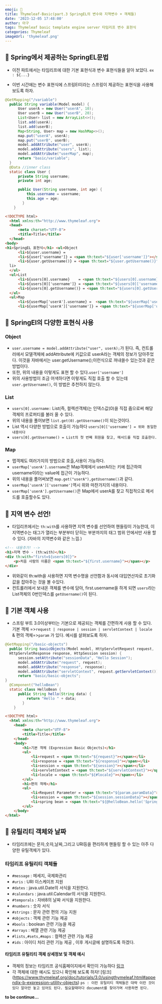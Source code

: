 ```yaml
---
emoji: 🪼
title: Thymeleaf-Basic(part.3 SpringEL의 변수와 지역변수 + 객체들)
date: '2023-12-05 17:48:00'
author: 아구
tags: Thymeleaf basic template engine server 타임리프 변수 표현식
categories: Thymeleaf
imageUrl: 'thymeleaf.png'
---
```


## 🎈 Spring에서 제공하는 SpringEL문법

- 이전 파트에서는 타임리프에 대한 기본 표현식과 변수 표현식들을 알아 보았다. `ex : ${...}`

- 이번 시간에는 변수 표현식에 스프링El이라는 스프링이 제공하는 표현식을 사용해 보도록 하자.
```java
@GetMapping("/variable")
  public String variable(Model model) {
      User userA = new User("userA", 10);
      User userB = new User("userB", 20);
      List<User> list = new ArrayList<>();
      list.add(userA);
      list.add(userB);
      Map<String, User> map = new HashMap<>();
      map.put("userA", userA);
      map.put("userB", userB);
      model.addAttribute("user", userA);
      model.addAttribute("users", list);
      model.addAttribute("userMap", map);
      return "basic/variable";
  }
  @Data //inner class
  static class User {
      private String username;
      private int age;

      public User(String username, int age) {
          this.username = username;
          this.age = age;
        }
    }
```

```html
<!DOCTYPE html>
  <html xmlns:th="http://www.thymeleaf.org">
  <head>
      <meta charset="UTF-8">
      <title>Title</title>
  </head>
<body>
<h1>SpringEL 표현식</h1> <ul>Object
      <li>${user.username} =
      <li>${user['username']} = <span th:text="${user['username']}"></span></li>
      <li>${user.getUsername()} = <span th:text="${user.getUsername()}"></span></
  li>
  </ul>
  <ul>List
      <li>${users[0].username}    = <span th:text="${users[0].username}"></span></li>
      <li>${users[0]['username']} = <span th:text="${users[0]['username']}"></span></li>
      <li>${users[0].getUsername()} = <span th:text="${users[0].getUsername()}"></span></li>
  </ul>
  <ul>Map
      <li>${userMap['userA'].username} =  <span th:text="${userMap['userA'].username}"></span></li>
      <li>${userMap['userA']['username']} = <span th:text="${userMap['userA']['username']}"></span></li>
```


## 🐠 SpringEl의 다양한 표현식 사용

### Object
- `user.username = model.addAttribute("user", userA);`가 된다. 즉, 컨트롤러에서 모델객체에 addAttribute에 키값으로 userA라는 객체의 정보가 담아주었다. 이것을 자바에서는 user.getUsername();이런식으로 꺼내쓸수 있는것과 같은 방법이다.
- 또한, 위의 내용을 이렇게도 표현 할 수 있다.`user['username']`
- 위의 사용방법이 조금 어색하다면 이렇게도 직접 호출 할 수 있는데`user.getUsername()`, 이 방법은 추천하지 않는다.

### List
- `users[0].username:` List(즉, 컬렉션객체)는 인덱스값(0)을 직접 줌으로써 해당 객체의 프로퍼티를 불러 올 수 있다.
- 위의 내용을 풀어보면 `list.get(0).getUsername()`이 되는것이다.
- List 역시 다양한 방법으로 호출이 가능하다 `users[0]['username'] = 위와 동일한 내용이다`
- `users[0].getUsername() = List의 첫 번째 회원을 찾고, 메서드를 직접 호출한다.`

### Map
- 맵객체도 여러가지의 방법으로 호출,사용이 가능하다.
- `userMap['userA'].username`은 Map객체에서 userA라는 키에 접근하여 username이라는 value에 접근이 가능하다.
- 위의 내용을 풀어써보면 `map.get("userA"),getUsername()`과 같다.
- `userMap['userA']['username']`역시 위와 마찬가지의 내용이다.
- `userMap['userA'].getUsername()`은 Map에서 userA를 찾고 직접적으로 메서드를 호출할수도 있다.

## 🍕 지역 변수 선언!
- 타임리프에서는 `th:with`를 사용하면 지역 변수를 선언하여 핸들링이 가능한데, 이 지역변수는 태그가 열리는 부분부터 닫히는 부분까지의 태그 범위 안에서만 사용 할 수 있다. (자바의 지역변수와 같은 느낌.)

```html
<!-- 내용추가! -->
<h1>지역 변수 - (th:with)</h1>
<div th:with="first=${users[0]}">
    <p>처음 사람의 이름은 <span th:text="${first.username}"></span></p> 
</div>
```
- 위와같이 th:with을 사용하면 지역 변수명을 선언함과 동시에 대입연산자로 초기화값을 잡아주는 것을 볼 수있다.
- 컨트롤러에서 보내온 객체를 변수에 담아, first.username을 하게 되면 `users`라는 List객체의 0번인덱스를 `getUsername()`이 된다.


## 🍔 기본 객체 사용
- 스프링 부트 3.0이상부터는 기본으로 제공되는 객체를 간편하게 사용 할 수 있다. 기본 객체 =>`request | response | session | servletContext | locale ` & 편의 객체=>`param` 가 있다. 예시를 살펴보도록 하자.

```java
@GetMapping("/basic-objects")
  public String basicObjects(Model model, HttpServletRequest request,
  HttpServletResponse response, HttpSession session) {
      session.setAttribute("sessionData", "Hello Session");
      model.addAttribute("request", request);
      model.addAttribute("response", response);
      model.addAttribute("servletContext", request.getServletContext());
      return "basic/basic-objects";
}
  @Component("helloBean")
  static class HelloBean {
      public String hello(String data) {
          return "Hello " + data;
        } 
    }
```

```html
<!DOCTYPE html>
  <html xmlns:th="http://www.thymeleaf.org">
    <head>
        <meta charset="UTF-8">
        <title>Title</title>
    </head>
    <body>
        <h1>기본 객체 (Expression Basic Objects)</h1>
        <ul>
            <li>request = <span th:text="${request}"></span></li>
            <li>response = <span th:text="${response}"></span></li>
            <li>session = <span th:text="${session}"></span></li>
            <li>servletContext = <span th:text="${servletContext}"></span></li>
            <li>locale = <span th:text="${#locale}"></span></li>
        </ul>
        <h1>편의 객체</h1>
        <ul>
            <li>Request Parameter = <span th:text="${param.paramData}"></span></li>
            <li>session = <span th:text="${session.sessionData}"></span></li>
            <li>spring bean = <span th:text="${@helloBean.hello('Spring!')}"></span></li>
        </ul>
    </body>
</html>
```

## 🎄 유틸리티 객체와 날짜
- 타임리프에는 문자,숫자,날짜,그리고 URI등을 편리하게 핸들링 할 수 있는 아주 다양한 유틸객체가 있다.

### 타임리프 유틸리티 객체들
- `#message` : 메세지, 국제화관리
- `#uris` : URI 이스케이프 지원
- `#dates` : java.util.Date의 서식을 지원한다.
- `#calendars` : java.util.Calendar의 서식을 지원한다.
- `#temporals` : 자바8의 날짜 서식을 지원한다.
- `#numbers` : 숫자 서식
- `#strings` : 문자 관련 편의 기능 지원
- `#objects` : 객체 관련 기능 제공
- `#bools` : boolean 관련 기능을 제공
- `#arrays` : 배열 관련 기능 제공
- `#lists,#sets,#maps` : 컬렉션 관련 기능 제공
- `#ids` : 아이디 처리 관련 기능 제공 , 이후 게시글에 설명하도록 하겠다.
#### 타임리프 유틸리티 객체 상세정보 및 객체 예시
- 객체의 정보는 타임리프 공식홈페이지에서 확인이 가능하다 [링크](https://www.thymeleaf.org/doc/tutorials/3.0/usingthymeleaf.html#expression-utility-objects)
- 각 객체에 대한 예시도 있으니 확인해 보도록 하자! [링크] (https://www.thymeleaf.org/doc/tutorials/3.0/usingthymeleaf.html#appendix-b-expression-utility-objects)
`ps : 이런 유틸리티 객체들은 대략 이런 것이 있다 알아만 놓고 있어도 된다. 필요할때마다 document를 찾아가며 사용하면 된다.`

**to be continue...**